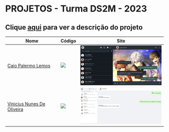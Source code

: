 # PROJETOS - Turma DS2M - 2023

## Clique [aqui](https://github.com/fernandoleonid/one-page-2022) para ver a descrição do projeto

| Nome          | Código                        | Site                              |
| --------------| ------------------------------|-----------------------------------|
| [Caio Palermo Lemos](https://github.com/HasegawaTaizou)   | [![](https://skillicons.dev/icons?i=js)](./caio_palermo_lemos/) | [<img src="./caio_palermo_lemos/img/SCREENSHOT.PNG" width="300">](https://hasegawataizou.github.io/whatsApp-senai-1-2023/ds2m/caio_palermo_lemos)|
| [Vinicius Nunes De Oliveira](https://github.com/viniciusnunes137)   | [![](https://skillicons.dev/icons?i=js)](./vinicius_nunes_de_oliveira/) | [<img src="./vinicius_nunes_de_oliveira/img/desktop.png" width="300">](https://fernandoleonid.github.io/whatsApp-senai-1-2023/ds2m/vinicius_nunes_de_oliveira)|